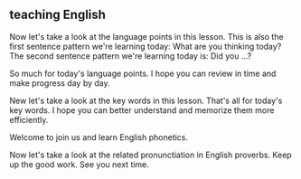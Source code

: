 ## teaching English
Now let's take a look at the language points in this lesson.
This is also the first sentence pattern we're learning today: What are you thinking today?
The second sentence pattern we're learning today is: Did you ...?

So much for today's language points.
I hope you can review in time and make progress day by day.

New let's take a look at the key words in this lesson.
That's all for today's key words.
I hope you can better understand and memorize them more efficiently.

Welcome to join us and learn English phonetics.

Now let's take a look at the related pronunctiation in English proverbs.
Keep up the good work. See you next time.

